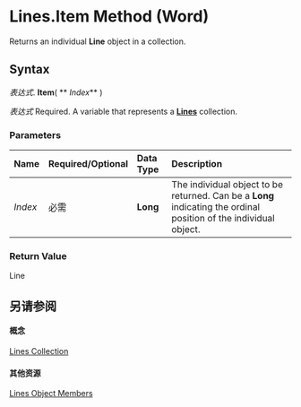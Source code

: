
# Lines.Item Method (Word)

Returns an individual  **Line** object in a collection.


## Syntax

 _表达式_. **Item**( ** _Index_** )

 _表达式_ Required. A variable that represents a **[Lines](d04aff17-bd9c-8340-f3ab-191da921ea79.md)** collection.


### Parameters



|**Name**|**Required/Optional**|**Data Type**|**Description**|
|:-----|:-----|:-----|:-----|
| _Index_|必需|**Long**|The individual object to be returned. Can be a  **Long** indicating the ordinal position of the individual object.|

### Return Value

Line


## 另请参阅


#### 概念


[Lines Collection](d04aff17-bd9c-8340-f3ab-191da921ea79.md)
#### 其他资源


[Lines Object Members](http://msdn.microsoft.com/library/6b4a766a-14d9-270a-03b0-f52e75613551%28Office.15%29.aspx)
